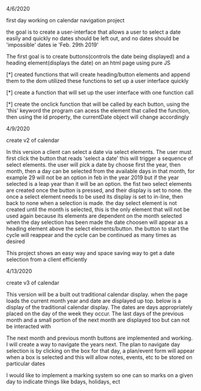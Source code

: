4/6/2020

first day working on calendar navigation project

the goal is to create a user-interface that allows a user to select a date easily and quickly
no dates should be left out, and no dates should be 'impossible' dates ie 'Feb. 29th 2019'

The first goal is to create buttons(controls the date being displayed) and a heading element(displays the date) on an html page using pure JS

[*] created functions that will create heading/button elements and append them to the dom
    utilized these functions to set up a user interface quickly

[*] create a function that will set up the user interface with one function call

[*] create the onclick function that will be called by each button, using the 'this' keyword the program can acess the element that called the function, then using the id property, the currentDate object will change accordingly 

4/9/2020

create v2 of calendar 

In this version a client can select a date via select elements. 
The user must first click the button that reads 'select a date' 
this will trigger a sequence of select elements. the user will pick a date by choose first the year, then month, then a day can be selected from the available days in that month, for example 29 will not be an option in feb in the year 2019 but if the year selected is a leap year than it will be an option. 
the fist two select elements are created once the button is pressed, and their display is set to none.
the once a select element needs to be used its display is set to in-line, then back to none when a selection is made.
the day select element is not created until the month is selected, this is the only element that will not be used again because its elements are dependent on the month selected
when the day selection has been made the date choosen will appear as a heading element above the select elements/button.
the button to start the cycle will reappear and the cycle can be continued as many times as desired

This project shows an easy way and space saving way to get a date selection from a client efficiently

4/13/2020

create v3 of calendar

This version will be a built out traditional calendar display. when the page loads the current month year and date are displayed up top. below is a display of the traditional calendar display. The dates are days appropriately placed on the day of the week they occur. The last days of the previous month and a small portion of the next month are displayed too but can not be interacted with

The next month and previous month buttons are implemented and working. I will create a way to navigate the years next. The plan to navigate day selection is by clicking on the box for that day, a plan/event form will appear when a box is selected and this will allow notes, events, etc to be stored on particular dates

I would like to implement a marking system so one can so marks on a given day to indicate things like bdays, holidays, ect